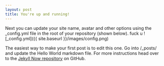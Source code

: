 ```yaml
---
layout: post
title: You're up and running!
---
```


Next you can update your site name, avatar and other options using the _config.yml file in the root of your repository (shown below).
fuck u
![_config.yml]({{ site.baseurl }}/images/config.png)

The easiest way to make your first post is to edit this one. Go into /_posts/ and update the Hello World markdown file. For more instructions head over to the [Jekyll Now repository](https://github.com/barryclark/jekyll-now) on GitHub.
